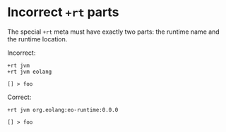 # Incorrect `+rt` parts

The special `+rt` meta must have exactly two parts: the runtime name
and the runtime location.

Incorrect:

```eo
+rt jvm
+rt jvm eolang

[] > foo
```

Correct:

```eo
+rt jvm org.eolang:eo-runtime:0.0.0

[] > foo
```
